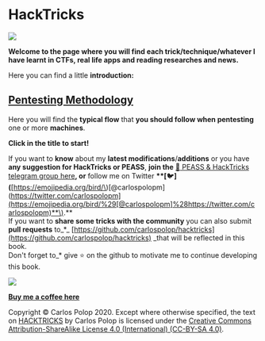 # HackTricks

![](.gitbook/assets/portada-alcoholica.png)

**Welcome to the page where you will find each trick/technique/whatever I have learnt in CTFs, real life apps and reading researches and news.**

Here you can find a little **introduction:**

## [**Pentesting Methodology**](pentesting-methodology.md)

Here you will find the **typical flow** that **you should follow when pentesting** one or more **machines**.

**Click in the title to start!**

If you want to **know** about my **latest modifications**/**additions** or you have **any suggestion for HackTricks or PEASS**, **join the** [**💬**](https://emojipedia.org/speech-balloon/)[ PEASS & HackTricks telegram group here](https://t.me/peass)**, or** follow me on Twitter **\*\*\[**🐦**\]\(**[https://emojipedia.org/bird/\)\[@carlospolopm\]\(https://twitter.com/carlospolopm](https://emojipedia.org/bird/%29[@carlospolopm]%28https://twitter.com/carlospolopm)**\).**    
If you want to **share some tricks with the community** you can also submit **pull requests** to_\*_ [https://github.com/carlospolop/hacktricks](https://github.com/carlospolop/hacktricks) _that will be reflected in this book.  
Don't forget to\_\* give ⭐ on the github to motivate me to continue developing this book.

![](.gitbook/assets/68747470733a2f2f7777772e6275796d6561636f666665652e636f6d2f6173736574732f696d672f637573746f6d5f696d616765732f6f72616e67655f696d672e706e67%20%286%29%20%284%29%20%286%29.png)

[**Buy me a coffee here**](https://www.buymeacoffee.com/carlospolop)

Copyright © Carlos Polop 2020. Except where otherwise specified, the text on [HACKTRICKS](https://github.com/carlospolop/hacktricks) by Carlos Polop is licensed under the [Creative Commons Attribution-ShareAlike License 4.0 \(International\) \(CC-BY-SA 4.0\)](https://creativecommons.org/licenses/by-sa/4.0/).


